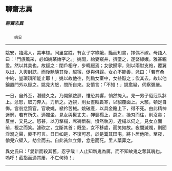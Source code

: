 

## 聊齋志異

##### 聊齋志異
　　`姚安`

* * *

姚安，臨洮人，美丰標。同里宮姓，有女子字綠娥，豔而知書，擇偶不嫁。母語人曰：「門族風采，必如姚某始字之。」姚聞，紿妻窺井，擠墮之，遂娶綠娥。雅甚親愛。然以其美也，故疑之：閉戶相守，步輒綴焉；女欲歸寧，則以兩肘支袍，覆翼以出，入輿封誌，而後馳隨其後，越宿，促與俱歸。女心不能善，忿曰：「若有桑中約，豈瑣瑣所能止耶！」姚以故他往，則扃女室中，女益厭之；俟其去，故以他鑰置門外以疑之。姚見大怒，問所自來。女憤言：「不知！」姚愈疑，伺察彌嚴。

一日，自外至，潛聽久之，乃開鎖啟扉，惟恐其響，悄然掩入。見一男子貂冠臥牀上。忿怒，取刀奔入，力斬之。近視，則女晝眠畏寒，以貂覆面上。大駭，頓足自悔。宮翁忿質官。官收姚，褫衿苦械。姚破產，以具金賂上下，得不死。由此精神迷惘，若有所失。適獨坐，見女與髯丈夫，狎褻榻上，惡之，操刃而往，則沒矣；反坐，又見之。怒甚，以刀擊榻，席褥斷裂。憤然執刃，近榻以伺之，見女立面前，視之而笑。遽砍之，立斷其首；既坐，女不移處，而笑如故。夜間滅燭，則聞淫溺之聲，褻不可言。日日如是，不復可忍，於是鬻其田宅，將卜居他所。至夜，偷兒穴壁入，劫金而去。自此貧無立錐，忿恚而死。里人藁葬之。

異史氏曰：「愛新而殺其舊，忍乎哉！人止知新鬼為厲，而不知故鬼之奪其魄也。嗚呼！截指而適其屢，不亡何待！」

* * *

